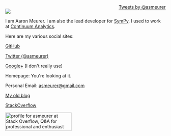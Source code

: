 <div style="float:right"><a class="twitter-timeline" href="https://twitter.com/asmeurer" data-widget-id="613553005065940992">Tweets by @asmeurer</a>
<script>!function(d,s,id){var js,fjs=d.getElementsByTagName(s)[0],p=/^http:/.test(d.location)?'http':'https';if(!d.getElementById(id)){js=d.createElement(s);js.id=id;js.src=p+"://platform.twitter.com/widgets.js";fjs.parentNode.insertBefore(js,fjs);}}(document,"script","twitter-wjs");</script> </div>

<img
src="https://www.gravatar.com/avatar/0383e4cae325f65a1bbd906be4be2276?s=256">

I am Aaron Meurer. I am also the lead developer for
[SymPy](http://sympy.org/). I used to work at [Continuum Analytics](http://continuum.io/).

Here are my various social sites:

[GitHub](https://github.com/asmeurer)

[Twitter (@asmeurer)](https://twitter.com/asmeurer)

[Google+](https://plus.google.com/+AaronMeurer/) (I don't really use)

Homepage: You're looking at it.

Personal Email: <a href="mailto:asmeurer@gmail.com" target="_top">
  asmeurer@gmail.com</a>

[My old blog](https://asmeurersympy.wordpress.com/)

[StackOverflow](http://stackoverflow.com/users/161801/asmeurer)

<a href="https://stackoverflow.com/users/161801/asmeurer"> <img src="https://stackoverflow.com/users/flair/161801.png" width="208" height="58" alt="profile for asmeurer at Stack Overflow, Q&amp;A for professional and enthusiast programmers" title="profile for asmeurer at Stack Overflow, Q&amp;A for professional and enthusiast programmers"> </a>
